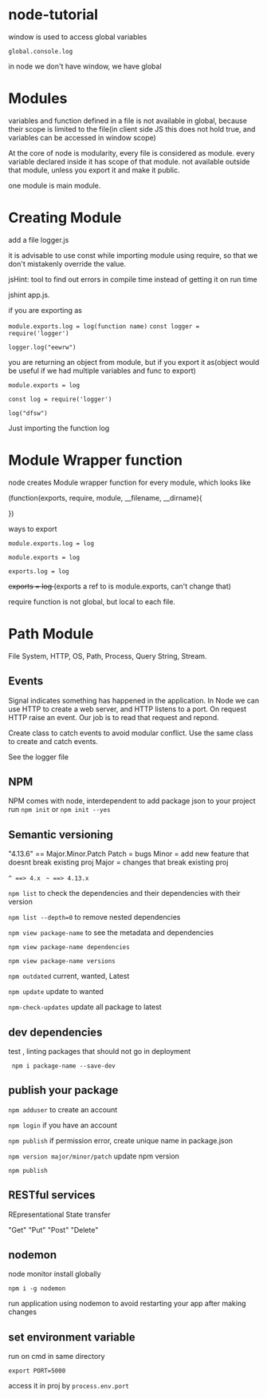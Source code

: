 # node-tutorial

 window is used to access global variables

```global.console.log```

in node we don't have window, we have global

# Modules

variables and function defined in a file is not available in global, because their scope is limited to the file(in client side JS this does not hold true, and variables can be accessed in window scope)

At the core of node is modularity, every file is considered as module. every variable declared inside it has scope of that module. not available outside that module, unless you export it and make it public.

one module is main module.



# Creating Module

add a file logger.js

it is advisable to use const while importing module using require, so that we don't mistakenly override the value.

jsHint: tool to find out errors in compile time instead of getting it on run time

jshint app.js.

if you are exporting as

```module.exports.log = log(function name)```
```const logger = require('logger')```

```logger.log("eewrw")```

you are returning an object from module, but if you export it as(object would be useful if we had multiple variables and func to export)

```module.exports = log```

```const log = require('logger')```

```log("dfsw")```

Just importing the function log

# Module Wrapper function

node creates Module wrapper function for every module, which looks like

(function(exports, require, module, __filename, __dirname){

})

ways to export

```module.exports.log = log```

```module.exports = log```

```exports.log = log```

 <del> <s> exports = log </s> </del> (exports a ref to is module.exports, can't change that)



require function is not global, but local to each file.



# Path Module

File System, HTTP, OS, Path, Process, Query String, Stream.

## Events

Signal indicates something has happened in the application.
In Node we can use HTTP to create a web server, and HTTP listens to a port.
On request HTTP raise an event. Our job is to read that request and repond.

Create class to catch events to avoid modular conflict.
Use the same class to create and catch events.

See the logger file

## NPM

NPM comes with node, interdependent
to add package json to your project run
```npm init```
 or
```npm init --yes```

## Semantic versioning

"4.13.6" == Major.Minor.Patch
Patch  = bugs
Minor = add new feature that doesnt break existing proj
Major = changes that break existing proj

```^ ==> 4.x ```
```~ ==> 4.13.x```

```npm list```
to check the dependencies and their dependencies with their version

```npm list --depth=0```
to remove nested dependencies

```npm view package-name```
to see the metadata and dependencies

```npm view package-name dependencies```

```npm view package-name versions```

```npm outdated```
current, wanted, Latest 

```npm update```
update to wanted 

```npm-check-updates```
update all package to latest

## dev dependencies

test , linting packages that should not go in 
deployment

``` npm i package-name --save-dev```

## publish your package

``` npm adduser ```
to create an account

``` npm login ```
if you have an account

``` npm publish ```
if permission error, create unique name in package.json

``` npm version major/minor/patch ```
 update npm version

``` npm publish ``` 

## RESTful services
REpresentational State transfer

"Get"
"Put"
"Post"
"Delete"

## nodemon
node monitor
install globally

```npm i -g nodemon```

run application using nodemon to avoid restarting your app after making changes

## set environment variable

run on cmd in same directory

```export PORT=5000```

access it in proj by
```process.env.port```
